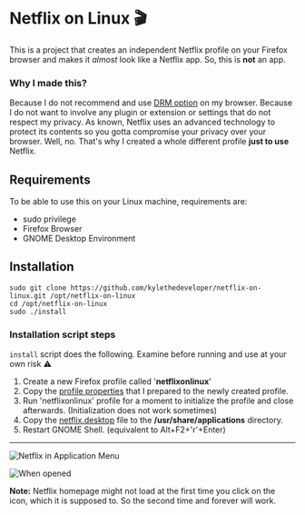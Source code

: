 # Netflix on Linux :clapper:

This is a project that creates an independent Netflix profile on your Firefox browser and makes it *almost* look like a Netflix app. So, this is **not** an app.

### Why I made this?

Because I do not recommend and use [DRM option](https://support.mozilla.org/en-US/kb/enable-drm) on my browser. Because I do not want to involve any plugin or extension or settings that do not respect my privacy. As known, Netflix uses an advanced technology to protect its contents so you gotta compromise your privacy over your browser. Well, no. That's why I created a whole different profile **just to use** Netflix.

## Requirements

To be able to use this on your Linux machine, requirements are:

- sudo privilege
- Firefox Browser
- GNOME Desktop Environment

## Installation

```shell
sudo git clone https://github.com/kylethedeveloper/netflix-on-linux.git /opt/netflix-on-linux
cd /opt/netflix-on-linux
sudo ./install
```

### Installation script steps

`install` script does the following. Examine before running and use at your own risk :warning:

1. Create a new Firefox profile called '**netflixonlinux**'
2. Copy the [profile properties](./properties) that I prepared to the newly created profile.
3. Run 'netflixonlinux' profile for a moment to initialize the profile and close afterwards. (Initialization does not work sometimes)
4. Copy the [netflix.desktop](./netflix.desktop) file to the **/usr/share/applications** directory.
5. Restart GNOME Shell. (equivalent to Alt+F2+'r'+Enter)

***

![*Netflix in Application Menu*](https://a.uguu.se/dwrit.png)

![*When opened*](https://a.uguu.se/meyetr.gif)

**Note:** Netflix homepage might not load at the first time you click on the icon, which it is supposed to. So the second time and forever will work.

